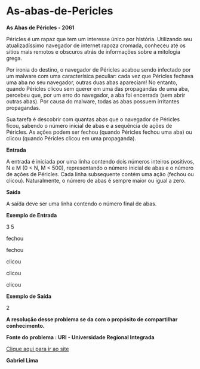 # As-abas-de-Pericles

<b> As Abas de Péricles - 2061 </b>

Péricles é um rapaz que tem um interesse único por história. Utilizando seu atualizadíssimo navegador de internet rapoza cromada, conheceu até os sitios mais remotos e obscuros atrás de informações sobre a mitologia grega.

Por ironia do destino, o navegador de Péricles acabou sendo infectado por um malware com uma caracterísica peculiar: cada vez que Péricles fechava uma aba no seu navegador, outras duas abas apareciam! No entanto, quando Péricles clicou sem querer em uma das propagandas de uma aba, percebeu que, por um erro do navegador, a aba foi encerrada (sem abrir outras abas). Por causa do malware, todas as abas possuem irritantes propagandas.

Sua tarefa é descobrir com quantas abas que o navegador de Péricles ficou, sabendo o número inicial de abas e a sequência de ações de Péricles. As ações podem ser fechou (quando Péricles fechou uma aba) ou clicou (quando Péricles clicou em uma propaganda).

<b> Entrada </b>

A entrada é iniciada por uma linha contendo dois números inteiros positivos, N e M (0 < N, M < 500), representando o número inicial de abas e o número de ações de Péricles. Cada linha subsequente contém uma ação (fechou ou clicou). Naturalmente, o número de abas é sempre maior ou igual a zero.

<b> Saída </b>

A saída deve ser uma linha contendo o número final de abas.

<b> Exemplo de Entrada </b>

<p>3 5 </p>
<p>fechou </p>
<p>fechou </p>
<p>clicou </p>
<p>clicou </p>
<p>clicou </p>

<b>Exemplo de Saída </b>

<p>2 <p>

<b>A resolução desse problema se da com o propósito de compartilhar conhecimento.</b>

<b>Fonte do problema : URI - Universidade Regional Integrada</b>

<a href = https://www.urionlinejudge.com.br/judge/pt/problems/view/2061 > Clique aqui para ir ao site</a>
<p><b>Gabriel Lima</b></p>